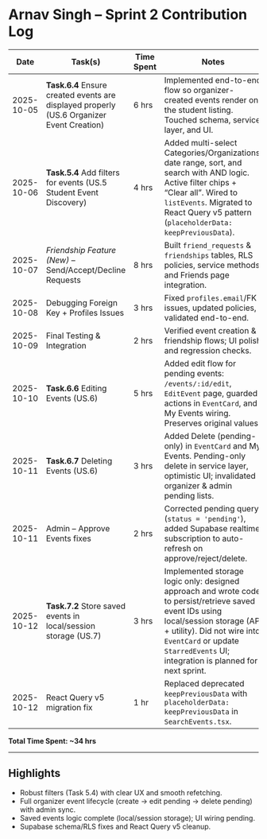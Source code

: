 # Arnav Singh – Sprint 2 Contribution Log

| Date       | Task(s)                                                                 | Time Spent | Notes |
|------------|--------------------------------------------------------------------------|------------|-------|
| 2025-10-05 | **Task.6.4** Ensure created events are displayed properly (US.6 Organizer Event Creation) | 6 hrs | Implemented end-to-end flow so organizer-created events render on the student listing. Touched schema, service layer, and UI. |
| 2025-10-06 | **Task.5.4** Add filters for events (US.5 Student Event Discovery)       | 4 hrs | Added multi-select Categories/Organizations, date range, sort, and search with AND logic. Active filter chips + “Clear all”. Wired to `listEvents`. Migrated to React Query v5 pattern (`placeholderData: keepPreviousData`). |
| 2025-10-07 | *Friendship Feature (New)* – Send/Accept/Decline Requests              | 8 hrs | Built `friend_requests` & `friendships` tables, RLS policies, service methods, and Friends page integration. |
| 2025-10-08 | Debugging Foreign Key + Profiles Issues                                  | 3 hrs | Fixed `profiles.email`/FK issues, updated policies, validated end-to-end. |
| 2025-10-09 | Final Testing & Integration                                              | 2 hrs | Verified event creation & friendship flows; UI polish and regression checks. |
| 2025-10-10 | **Task.6.6** Editing Events (US.6)                                       | 5 hrs | Added edit flow for pending events: `/events/:id/edit`, `EditEvent` page, guarded actions in `EventCard`, and My Events wiring. Preserves original values. |
| 2025-10-11 | **Task.6.7** Deleting Events (US.6)                                      | 3 hrs | Added Delete (pending-only) in `EventCard` and My Events. Pending-only delete in service layer, optimistic UI; invalidated organizer & admin pending lists. |
| 2025-10-11 | Admin – Approve Events fixes                                             | 2 hrs | Corrected pending query (`status = 'pending'`), added Supabase realtime subscription to auto-refresh on approve/reject/delete. |
| 2025-10-12 | **Task.7.2** Store saved events in local/session storage (US.7)          | 3 hrs | Implemented storage logic only: designed approach and wrote code to persist/retrieve saved event IDs using local/session storage (API + utility). Did not wire into `EventCard` or update `StarredEvents` UI; integration is planned for next sprint. |
| 2025-10-12 | React Query v5 migration fix                                             | 1 hr | Replaced deprecated `keepPreviousData` with `placeholderData: keepPreviousData` in `SearchEvents.tsx`. |

**Total Time Spent: ~34 hrs**

---

## Highlights
- Robust filters (Task 5.4) with clear UX and smooth refetching.
- Full organizer event lifecycle (create → edit pending → delete pending) with admin sync.
- Saved events logic complete (local/session storage); UI wiring pending.
- Supabase schema/RLS fixes and React Query v5 cleanup.

